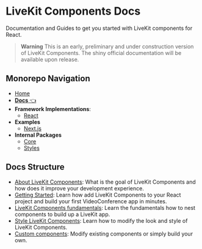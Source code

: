 # LiveKit Components **Docs**

Documentation and Guides to get you started with LiveKit components for React.

> **Warning** This is an early, preliminary and under construction version of LiveKit Components. The shiny official documentation will be available upon release.

<!--NAV_START-->

## Monorepo Navigation

- [Home](/README.md)
- [**Docs** 👈](/docs/alpha-docs/README.md)
- **Framework Implementations**:
  - [React](/packages/react/README.md)
- **Examples**
  - [Next.js](/examples/nextjs/README.md)
- **Internal Packages**
  - [Core](/packages/core/README.md)
  - [Styles](/packages/styles/README.md)

<!--NAV_END-->

## Docs Structure

- [About LiveKit Components](guides/about-livekit-components.md): What is the goal of LiveKit Components and how does it improve your development experience.
- [Getting Started](guides/getting-started.md): Learn how add LiveKit Components to your React project and build your first VideoConference app in minutes.
- [LiveKit Components fundamentals](guides/livekit-component-tree.md): Learn the fundamentals how to nest components to build up a LiveKit app.
- [Style LiveKit Components](guides/style-livekit-components.md): Learn how to modify the look and style of LiveKit Components.
- [Custom components](guides/custom-components.md): Modify existing components or simply build your own.
  <!-- - [All LiveKit Components](components/livekit-components-list.md): List of our LiveKit Components with detail pages for every component. -->
  <!-- - [LiveKit Component Hooks](hooks/livekit-hooks-list.md) -->
